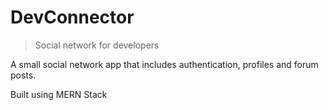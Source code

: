 # DevConnector

> Social network for developers

A small social network app that includes authentication, profiles and forum posts.

Built using MERN Stack

